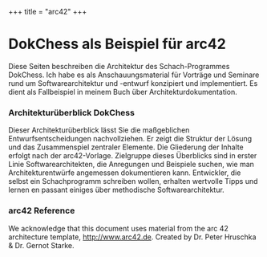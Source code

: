 +++
title = "arc42"
+++

# DokChess als Beispiel für arc42

Diese Seiten beschreiben die Architektur des Schach-Programmes DokChess.
Ich habe es als Anschauungsmaterial für Vorträge und Seminare rund um Softwarearchitektur und -entwurf konzipiert und implementiert.
Es dient als Fallbeispiel in meinem Buch über Architekturdokumentation.

### Architekturüberblick DokChess

Dieser Architekturüberblick lässt Sie die maßgeblichen Entwurfsentscheidungen nachvollziehen.
Er zeigt die Struktur der Lösung und das Zusammenspiel zentraler Elemente.
Die Gliederung der Inhalte erfolgt nach der arc42-Vorlage.
Zielgruppe dieses Überblicks sind in erster Linie Softwarearchitekten, die Anregungen und Beispiele suchen, wie man Architekturentwürfe angemessen dokumentieren kann.
Entwickler, die selbst ein Schachprogramm schreiben wollen, erhalten wertvolle Tipps und lernen en passant einiges über methodische Softwarearchitektur.

### arc42 Reference

We acknowledge that this document uses material from the arc 42 architecture template, http://www.arc42.de. Created by Dr. Peter Hruschka & Dr. Gernot Starke.
